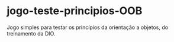 # jogo-teste-principios-OOB
Jogo simples para testar os princípios da orientação a objetos, do treinamento da DIO.
